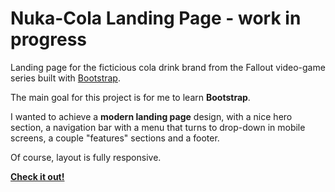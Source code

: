 # Nuka-Cola Landing Page - **work in progress**
Landing page for the ficticious cola drink brand from the Fallout video-game series built with [Bootstrap](https://getbootstrap.com/).

The main goal for this project is for me to learn **Bootstrap**.

I wanted to achieve a **modern landing page** design, with a nice hero section, a navigation bar with a menu that turns to drop-down in mobile screens, a couple "features" sections and a footer.

Of course, layout is fully responsive.

**[Check it out!](https://nachito-schon.github.io/nuka-cola-landing-page/)**
